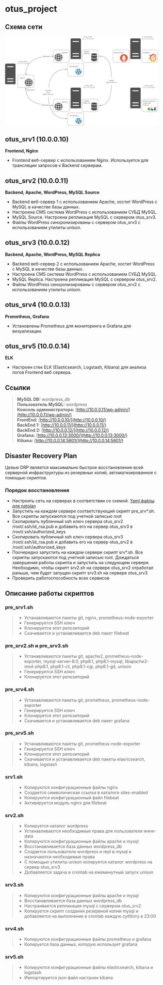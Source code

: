 # otus_project
## Схема сети

![image](network.jpg)


## otus_srv1 (10.0.0.10)
**Frontend, Nginx**
- Frontend веб-сервер с использованием Nginx. Используется для трансляции запросов к Backend серверам.

## otus_srv2 (10.0.0.11)
**Backend, Apache, WordPress, MySQL Source**
- Backend веб-сервер 1 с использованием Apache, хостит WordPress с MySQL в качестве базы данных.
- Настроена CMS система WordPress с использованием СУБД MySQL.
- MySQL Source. Настроена репликация MySQL с сервером otus_srv3.
- Файлы WordPress синхронизированы с сервером otus_srv3 с использованием утилиты unison.

## otus_srv3 (10.0.0.12)
**Backend, Apache, WordPress, MySQL Replica**
- Backend веб-сервер 2 с использованием Apache, хостит WordPress с MySQL в качестве базы данных.
- Настроена CMS система WordPress с использованием СУБД MySQL.
- MySQL Replica. Настроена репликация MySQL с сервером otus_srv2.
- Файлы WordPress синхронизированы с сервером otus_srv2 с использованием утилиты unison.

## otus_srv4 (10.0.0.13)
**Prometheus, Grafana**
- Установлены Prometheus для мониторинга и Grafana для визуализации.

## otus_srv5 (10.0.0.14)
**ELK**
- Настроен стек ELK (Elasticsearch, Logstash, Kibana) для анализа логов Frontend веб сервера.  
## Ссылки
>**MySQL DB:** wordpress_db  
>**Пользователь MySQL:** wordpress  
>**Консоль администратора:** [http://10.0.0.11/wp-admin/](http://10.0.0.11/wp-admin/)  
>**FrontEnd:** [http://10.0.0.10/](http://10.0.0.10/)  
>**BackEnd 1:** [http://10.0.0.11/](http://10.0.0.11/)  
>**BackEnd 2:** [http://10.0.0.12/](http://10.0.0.12/)  
>**Grafana:** [http://10.0.0.13:3000/](http://10.0.0.13:3000/)  
>**Kibana:** [http://10.0.0.14:5601/](http://10.0.0.14:5601/)  

## Disaster Recovery Plan
Целью DRP является максимально быстрое восстановление всей серверной инфраструктуры из резервных копий, автоматизированное с помощью скриптов.
### Порядок восстановления
- Настроить сеть на серверах в соответствии со схемой. [Yaml файлы для netplan](https://github.com/nikitinya89/otus_project/tree/main/netplan/)
- Запустить на каждом сервере соответствующий скрипт pre_srv*.sh. Все скрипты запускаются под учетной записью root
- Скопировать публичный ssh ключ сервера otus_srv2 /root/.ssh/id_rsa.pub и добавить его на сервер otus_srv3 в /root/.ssh/authorized_keys
- Скопировать публичный ssh ключ сервера otus_srv3 /root/.ssh/id_rsa.pub и добавить его на сервер otus_srv2 в /root/.ssh/authorized_keys
- Поочередно запустить на каждом сервере скрипт srv*.sh. Все скрипты запускаются под учетной записью root. Дождаться завершения работы скрипта и запустить на следующем сервере. Необходимо, чтобы скрипт srv2.sh на сервере otus_srv2 отработал раньше, чем будет запущен скрипт srv3.sh на сервере otus_srv3
- Проверить работоспособность всех сервисов

## Описание работы скриптов
### pre_srv1.sh
>- Устанавливаются пакеты git, nginx, prometheus-node-exporter
>- Генерируется SSH ключ
>- Клонируется этот репозиторий
>- Скачивается и устанавливается deb пакет filebeat

### pre_srv2.sh и pre_srv3.sh
>- Устанавливаются пакеты git, apache2, prometheus-node-exporter, mysql-server-8.0, php8.1, php8.1-mysql, libapache2-mod-php8.1, php8.1-cli, php8.1-cgi, php8.1-gd, unison
>- Генерируется SSH ключ
>- Клонируется этот репозиторий

### pre_srv4.sh
>- Устанавливаются пакеты git, prometheus, prometheus-node-exporter
>- Генерируется SSH ключ
>- Клонируется этот репозиторий
>- Скачивается и устанавливается deb пакет grafana

### pre_srv5.sh
>- Устанавливаются пакеты git, prometheus-node-exporter
>- Генерируется SSH ключ
>- Клонируется этот репозиторий
>- Скачивается и устанавливается deb пакеты elasricsearch, kibana, logstash

### srv1.sh
>- Копируются конфигурационные файлы nginx
>- Создается символическая ссылка в каталоге sites-enabled
>- Копируются конфигурационный файл filebeat
>- Активируется модуль nginx для filebeat

### srv2.sh
>- Копируется каталог wordpress
>- Устанавливаются необходимые права для пользователя www-data
>- Копируются конфигурационные файлы apache и mysql
>- Восстанавливается база данных wordpress_db
>- Создается пользователи wordpress и repl в mysql и назначаются необходимые права
>- С помощью утилиты unison копируется каталог wordpress на сервер otus_srv3
>- Добавляется задача в crontab на ежеминутный запуск unison

### srv3.sh
>- Копируются конфигурационные файлы apache и mysql
>- Восстанавливается база данных wordpress_db
>- Настраивается репликация mysql с сервером otus_srv2
>- Копируется скрипт создания резервной копии mysql и добавляется на выполнение в crontab каждую субботу в 23:00

### srv4.sh
>- Копируются конфигурационные файлы prometheus и grafana
>- Копируется база данных, которую использует grafana

### srv5.sh
>- Копируются конфигурационные файлы elasticsearch, kibana и logstash
>- Импортируется json файл настроек kibana
